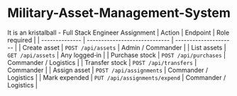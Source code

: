 # Military-Asset-Management-System
It is an kristalball - Full Stack Engineer Assignment
| Action         | Endpoint                      | Role required         |
| -------------- | ----------------------------- | --------------------- |
| Create asset   | `POST /api/assets`            | Admin / Commander     |
| List assets    | `GET /api/assets`             | Any logged‑in         |
| Purchase stock | `POST /api/purchases`         | Commander / Logistics |
| Transfer stock | `POST /api/transfers`         | Commander             |
| Assign asset   | `POST /api/assignments`       | Commander / Logistics |
| Mark expended  | `PUT /api/assignments/expend` | Commander / Logistics |
